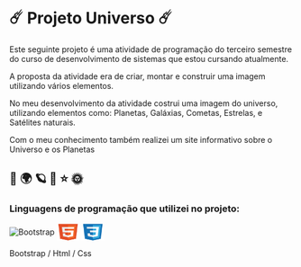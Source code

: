 # ☄️ Projeto Universo ☄️
Este seguinte projeto é uma atividade de programação do terceiro semestre do curso de desenvolvimento de sistemas que estou cursando atualmente. 

A proposta da atividade era de criar, montar e construir uma imagem utilizando vários elementos. 

No meu desenvolvimento da atividade costrui uma imagem do universo, utilizando elementos como: Planetas, Galáxias, Cometas, Estrelas, e Satélites naturais. 

Com o meu conhecimento também realizei um site informativo sobre o Universo e os Planetas

## 🌚 🌍 🪐 💫 ⭐️ 🌞 

### Linguagens de programação que utilizei no projeto:
 <img align="center" alt="Bootstrap" height="30" width="40" src="https://cdn.jsdelivr.net/gh/devicons/devicon/icons/bootstrap/bootstrap-plain-wordmark.svg" /> <img align="center" alt="HTML" height="30" width="40" src="https://raw.githubusercontent.com/devicons/devicon/master/icons/html5/html5-original.svg">
<img align="center" alt="CSS" height="30" width="40" src="https://raw.githubusercontent.com/devicons/devicon/master/icons/css3/css3-original.svg">

Bootstrap / Html / Css
